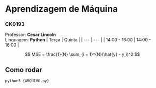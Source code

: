 # Aprendizagem de Máquina
### CK0193
Professor: **Cesar Lincoln**  
Linguagem: **Python**
| Terça | Quinta |
| --- | --- |
| 14:00 - 16:00 | 14:00 - 16:00 |

$$ MSE = \frac{1}{N} \sum_{i = 1}^{N}(\hat{y} - y_i)^2 $$

## Como rodar
`python3 {ARQUIVO.py}`
